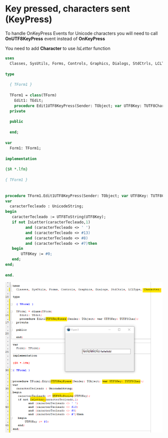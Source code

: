 # Key pressed, characters sent (KeyPress)


To handle OnKeyPress Events for Unicode characters you will need to call **OnUTF8KeyPress** event instead of **OnKeyPress**

You need to add **Character** to use _IsLetter_ function

```pascal
uses
  Classes, SysUtils, Forms, Controls, Graphics, Dialogs, StdCtrls, LCLType, Character;

type

  { TForm1 }

  TForm1 = class(TForm)
    Edit1: TEdit;
    procedure Edit1UTF8KeyPress(Sender: TObject; var UTF8Key: TUTF8Char);
  private

  public

  end;

var
  Form1: TForm1;

implementation

{$R *.lfm}

{ TForm1 }


procedure TForm1.Edit1UTF8KeyPress(Sender: TObject; var UTF8Key: TUTF8Char);
var
  caracterTecleado : UnicodeString;
begin
   caracterTecleado := UTF8ToString(UTF8Key);
   if not IsLetter(caracterTecleado,1)
         and (caracterTecleado <> ' ')
         and (caracterTecleado <> #13)
         and (caracterTecleado <> #8)
         and (caracterTecleado <> #7)then
   begin
       UTF8Key := #0;
   end;
end;

end.  

```

![Only letters sample](https://github.com/tmsanchez/devnotes/blob/main/lazarus/only_letters_lazarus.png "Only letters sample")
